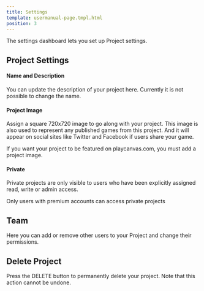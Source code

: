 ```yaml
---
title: Settings
template: usermanual-page.tmpl.html
position: 3
---
```


The settings dashboard lets you set up Project settings.

## Project Settings

#### Name and Description

You can update the description of your project here. Currently it is not possible to change the name.

#### Project Image

Assign a square 720x720 image to go along with your project. This image is also used to represent any published games from this project. And it will appear on social sites like Twitter and Facebook if users share your game.

If you want your project to be featured on playcanvas.com, you must add a project image.

#### Private

Private projects are only visible to users who have been explicitly assigned read, write or admin access.

<div class="alert alert-info">
Only users with premium accounts can access private projects
</div>

## Team

Here you can add or remove other users to your Project and change their permissions.

## Delete Project

Press the DELETE button to permanently delete your project. Note that this action cannot be undone.


